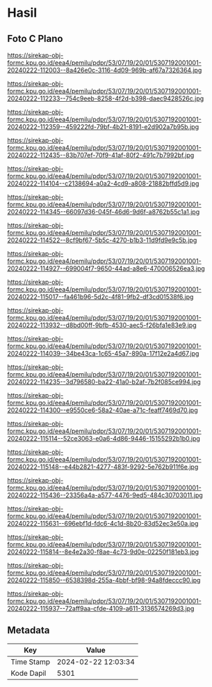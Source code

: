 # Hasil

## Foto C Plano

https://sirekap-obj-formc.kpu.go.id/eea4/pemilu/pdpr/53/07/19/20/01/5307192001001-20240222-112003--8a426e0c-3116-4d09-969b-af67a7326364.jpg

https://sirekap-obj-formc.kpu.go.id/eea4/pemilu/pdpr/53/07/19/20/01/5307192001001-20240222-112233--754c9eeb-8258-4f2d-b398-daec9428526c.jpg

https://sirekap-obj-formc.kpu.go.id/eea4/pemilu/pdpr/53/07/19/20/01/5307192001001-20240222-112359--459222fd-79bf-4b21-8191-e2d902a7b95b.jpg

https://sirekap-obj-formc.kpu.go.id/eea4/pemilu/pdpr/53/07/19/20/01/5307192001001-20240222-112435--83b707ef-70f9-41af-80f2-491c7b7992bf.jpg

https://sirekap-obj-formc.kpu.go.id/eea4/pemilu/pdpr/53/07/19/20/01/5307192001001-20240222-114104--c2138694-a0a2-4cd9-a808-21882bffd5d9.jpg

https://sirekap-obj-formc.kpu.go.id/eea4/pemilu/pdpr/53/07/19/20/01/5307192001001-20240222-114345--66097d36-045f-46d6-9d6f-a8762b55c1a1.jpg

https://sirekap-obj-formc.kpu.go.id/eea4/pemilu/pdpr/53/07/19/20/01/5307192001001-20240222-114522--8cf9bf67-5b5c-4270-b1b3-11d9fd9e9c5b.jpg

https://sirekap-obj-formc.kpu.go.id/eea4/pemilu/pdpr/53/07/19/20/01/5307192001001-20240222-114927--699004f7-9650-44ad-a8e6-470006526ea3.jpg

https://sirekap-obj-formc.kpu.go.id/eea4/pemilu/pdpr/53/07/19/20/01/5307192001001-20240222-115017--fa461b96-5d2c-4f81-9fb2-df3cd01538f6.jpg

https://sirekap-obj-formc.kpu.go.id/eea4/pemilu/pdpr/53/07/19/20/01/5307192001001-20240222-113932--d8bd00ff-9bfb-4530-aec5-f26bfa1e83e9.jpg

https://sirekap-obj-formc.kpu.go.id/eea4/pemilu/pdpr/53/07/19/20/01/5307192001001-20240222-114039--34be43ca-1c65-45a7-890a-17f12e2a4d67.jpg

https://sirekap-obj-formc.kpu.go.id/eea4/pemilu/pdpr/53/07/19/20/01/5307192001001-20240222-114235--3d796580-ba22-41a0-b2af-7b2f085ce994.jpg

https://sirekap-obj-formc.kpu.go.id/eea4/pemilu/pdpr/53/07/19/20/01/5307192001001-20240222-114300--e9550ce6-58a2-40ae-a71c-feaff7469d70.jpg

https://sirekap-obj-formc.kpu.go.id/eea4/pemilu/pdpr/53/07/19/20/01/5307192001001-20240222-115114--52ce3063-e0a6-4d86-9446-15155292b1b0.jpg

https://sirekap-obj-formc.kpu.go.id/eea4/pemilu/pdpr/53/07/19/20/01/5307192001001-20240222-115148--e44b2821-4277-483f-9292-5e762b911f6e.jpg

https://sirekap-obj-formc.kpu.go.id/eea4/pemilu/pdpr/53/07/19/20/01/5307192001001-20240222-115436--23356a4a-a577-4476-9ed5-484c30703011.jpg

https://sirekap-obj-formc.kpu.go.id/eea4/pemilu/pdpr/53/07/19/20/01/5307192001001-20240222-115631--696ebf1d-fdc6-4c1d-8b20-83d52ec3e50a.jpg

https://sirekap-obj-formc.kpu.go.id/eea4/pemilu/pdpr/53/07/19/20/01/5307192001001-20240222-115814--8e4e2a30-f8ae-4c73-9d0e-02250f181eb3.jpg

https://sirekap-obj-formc.kpu.go.id/eea4/pemilu/pdpr/53/07/19/20/01/5307192001001-20240222-115850--6538398d-255a-4bbf-bf98-94a8fdeccc90.jpg

https://sirekap-obj-formc.kpu.go.id/eea4/pemilu/pdpr/53/07/19/20/01/5307192001001-20240222-115937--72aff9aa-cfde-4109-a611-3136574269d3.jpg


## Metadata

| Key        | Value               |
| ---------- | ------------------- |
| Time Stamp | 2024-02-22 12:03:34 |
| Kode Dapil | 5301                |



